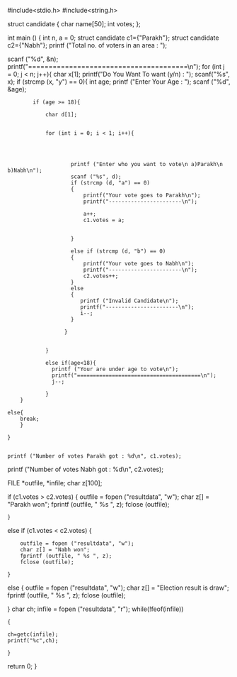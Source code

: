 #include<stdio.h>
#include<string.h>



struct candidate
{
  char name[50];
  int votes;
};


int main ()
{
  int n, a = 0;
  struct candidate c1={"Parakh"};
  struct candidate c2={"Nabh"};
  printf ("Total no. of voters in an area : ");

  scanf ("%d", &n);
  printf("=======================================\n");
  for (int j = 0; j < n; j++){
        char x[1];
        printf("Do You Want To want (y/n) : ");
        scanf("%s", x);
        if (strcmp (x, "y") == 0){
            int age;
            printf ("Enter Your Age : ");
            scanf ("%d", &age);
          
            if (age >= 18){
                
                char d[1];
        
        
        	    for (int i = 0; i < 1; i++){
        	        
        	       
        	       
        	        
            	        printf ("Enter who you want to vote\n a)Parakh\n b)Nabh\n");
            	        scanf ("%s", d);
            	        if (strcmp (d, "a") == 0)
            		    {
                            printf("Your vote goes to Parakh\n");
                            printf("-----------------------\n");
                        
            		        a++;
            		        c1.votes = a;
            
            
            		    }
            
            	        else if (strcmp (d, "b") == 0)
            		    {
                            printf("Your vote goes to Nabh\n");
                            printf("-----------------------\n");
            		        c2.votes++;
            		    }
            	        else
            		    {
            		       printf ("Invalid Candidate\n");
            		       printf("-----------------------\n");
            		       i--;
            		    }
            
            	      }
            	        
            	   
                }
                
                else if(age<18){
                  printf ("Your are under age to vote\n");
            	  printf("=======================================\n");
            	  j--;
                    
                }
        }
            
    else{
        break;
        }
    	    
    }
    
    
    printf ("Number of votes Parakh got : %d\n", c1.votes);
  printf ("Number of votes Nabh got : %d\n", c2.votes);

  FILE *outfile, *infile;
  char z[100];

  if (c1.votes > c2.votes)
    {
      outfile = fopen ("resultdata", "w");
      char z[] = "Parakh won";
      fprintf (outfile, " %s ", z);
      fclose (outfile);
      
    }
  else if (c1.votes < c2.votes)
    {
        
        outfile = fopen ("resultdata", "w");
        char z[] = "Nabh won";
        fprintf (outfile, " %s ", z);
        fclose (outfile);
      
    }
  else
  {
        outfile = fopen ("resultdata", "w");
        char z[] = "Election result is draw";
        fprintf (outfile, " %s ", z);
        fclose (outfile);
        
  
      
  }
    char ch;
    infile = fopen ("resultdata", "r");
    while(!feof(infile))

    {

    ch=getc(infile);
    printf("%c",ch);
    
    }
    
  return 0;
}

